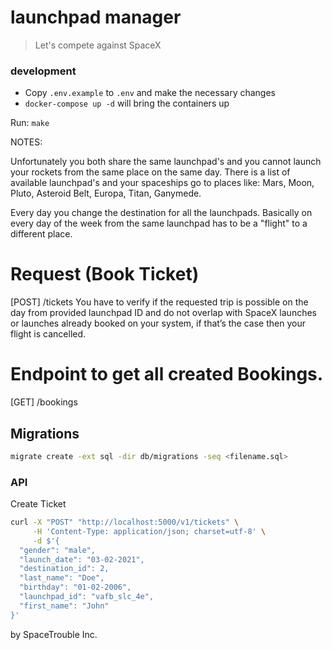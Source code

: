# launchpad manager

> Let's compete against SpaceX

### development

* Copy `.env.example` to `.env` and make the necessary changes
* `docker-compose up -d` will bring the containers up

Run: `make`

NOTES:

Unfortunately you both share the same launchpad's
and you cannot launch your rockets from the same place on the same day.
There is a list of available launchpad's and your spaceships go to places like: Mars, Moon, Pluto, Asteroid Belt, Europa, Titan, Ganymede.

Every day you change the destination for all the launchpads.
Basically on every day of the week from the same launchpad has to be a "flight" to a different place.

# Request (Book Ticket)
[POST] /tickets
You have to verify if the requested trip is possible on the day from provided launchpad ID and do not overlap 
with SpaceX launches or launches already booked on your system, if that’s the case then your flight is cancelled.

# Endpoint to get all created Bookings.
[GET] /bookings

## Migrations

```bash
migrate create -ext sql -dir db/migrations -seq <filename.sql>
```

### API

Create Ticket
```bash
curl -X "POST" "http://localhost:5000/v1/tickets" \
     -H 'Content-Type: application/json; charset=utf-8' \
     -d $'{
  "gender": "male",
  "launch_date": "03-02-2021",
  "destination_id": 2,
  "last_name": "Doe",
  "birthday": "01-02-2006",
  "launchpad_id": "vafb_slc_4e",
  "first_name": "John"
}'
```


by SpaceTrouble Inc.